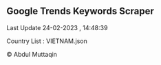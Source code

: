 

## Google Trends Keywords Scraper 
 
Last Update 24-02-2023 , 14:48:39

Country List :
VIETNAM.json



© Abdul Muttaqin 
